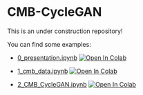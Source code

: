 # CMB-CycleGAN
This is an under construction repository!


You can find some examples:

- [0_presentation.ipynb](https://github.com/vafaei-ar/drama/blob/master/0_presentation.ipynb) [![Open In Colab](https://colab.research.google.com/assets/colab-badge.svg)](https://colab.research.google.com/github/vafaei-ar/drama/blob/master/0_presentation.ipynb)

- [1_cmb_data.ipynb](https://github.com/vafaei-ar/drama/blob/master/1_cmb_data.ipynb) [![Open In Colab](https://colab.research.google.com/assets/colab-badge.svg)](https://colab.research.google.com/github/vafaei-ar/drama/blob/master/1_cmb_data.ipynb)

- [2_CMB_CycleGAN.ipynb](https://github.com/vafaei-ar/drama/blob/master/2_CMB_CycleGAN.ipynb) [![Open In Colab](https://colab.research.google.com/assets/colab-badge.svg)](https://colab.research.google.com/github/vafaei-ar/drama/blob/master/2_CMB_CycleGAN.ipynb)



